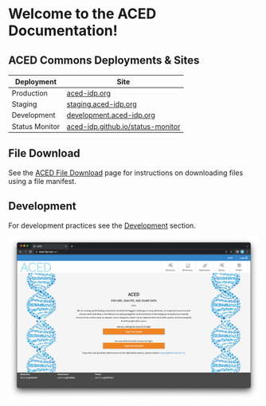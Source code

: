 # Welcome to the ACED Documentation!

## ACED Commons Deployments & Sites

| Deployment     | Site                                                                           |
| -------------- | ------------------------------------------------------------------------------ |
| Production     | [aced-idp.org](https://aced-idp.org)                                           |
| Staging        | [staging.aced-idp.org](https://staging.aced-idp.org)                           |
| Development    | [development.aced-idp.org](https://development.aced-idp.org)                   |
| Status Monitor | [aced-idp.github.io/status-monitor](https://aced-idp.github.io/status-monitor) |


## File Download

See the [ACED File Download](./ACED-file-download.md) page for instructions on downloading files using a file manifest.

## Development

For development practices see the [Development](./development/4-deployment-management.md) section.

![Main landing page for ACED IDP](./images/main-page.png)
